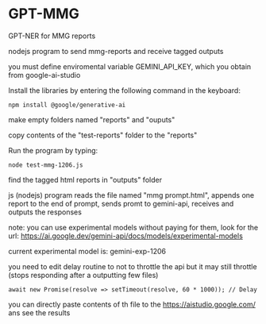 # GPT-MMG
GPT-NER for MMG reports

nodejs program to send mmg-reports and receive tagged outputs

you must define enviromental variable GEMINI_API_KEY, which you obtain from google-ai-studio

Install the libraries by entering the following command in the keyboard:
```
npm install @google/generative-ai
```
make empty folders named "reports" and "ouputs"

copy contents of the "test-reports" folder to the "reports"

Run the program by typing:
```
node test-mmg-1206.js
```
find the tagged html reports in "outputs" folder

js (nodejs) program reads the file named "mmg prompt.html", appends one report to the end of prompt, sends promt to gemini-api, receives and outputs the responses

note: you can use experimental models without paying for them, look for the url: https://ai.google.dev/gemini-api/docs/models/experimental-models

current experimental model is: gemini-exp-1206

you need to edit delay routine to not to throttle the api but it may still throttle (stops responding after a outputting few files)
```
await new Promise(resolve => setTimeout(resolve, 60 * 1000)); // Delay
```
you can directly paste contents of th file to the https://aistudio.google.com/ ans see the results
